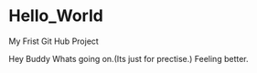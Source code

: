 # Hello_World
My Frist Git Hub Project

Hey Buddy Whats going on.(Its just for prectise.)
Feeling better.
